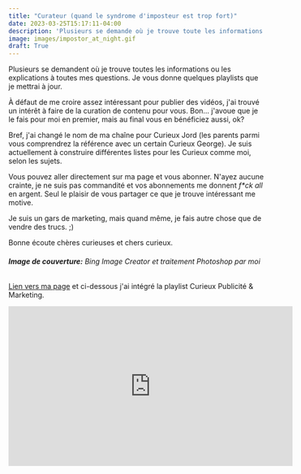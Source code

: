 ```yaml
---
title: "Curateur (quand le syndrome d'imposteur est trop fort)"
date: 2023-03-25T15:17:11-04:00
description: 'Plusieurs se demande où je trouve toute les informations ou les explications à toutes mes questions. Je vous donne quelques playlists que je mettrai à jour.'
image: images/impostor_at_night.gif
draft: True
---
```


Plusieurs se demandent où je trouve toutes les informations ou les explications à toutes mes questions. Je vous donne quelques playlists que je mettrai à jour.

À défaut de me croire assez intéressant pour publier des vidéos, j'ai trouvé un intérêt à faire de la curation de contenu pour vous. Bon... j'avoue que je le fais pour moi en premier, mais au final vous en bénéficiez aussi, ok? 

Bref, j'ai changé le nom de ma chaîne pour Curieux Jord (les parents parmi vous comprendrez la référence avec un certain Curieux George). Je suis actuellement à construire différentes listes pour les Curieux comme moi, selon les sujets. 

Vous pouvez aller directement sur ma page et vous abonner. N'ayez aucune crainte, je ne suis pas commandité et vos abonnements me donnent _f*ck all_ en argent. Seul le plaisir de vous partager ce que je trouve intéressant me motive. 

Je suis un gars de marketing, mais quand même, je fais autre chose que de vendre des trucs. ;) 

Bonne écoute chères curieuses et chers curieux.

###### _**Image de couverture:** Bing Image Creator et traitement Photoshop par moi_

[Lien vers ma page](https://www.youtube.com/channel/UC1mtkwM6O1dR7mYZhLp7qYg) et ci-dessous j'ai intégré la playlist Curieux Publicité & Marketing. 

<iframe width="560" height="315" src="https://www.youtube-nocookie.com/embed/videoseries?list=PLQUwE3QLPEEBY1K_qkVPKV8Zvap2dveKB" title="YouTube video player" frameborder="0" allow="accelerometer; autoplay; clipboard-write; encrypted-media; gyroscope; picture-in-picture; web-share" allowfullscreen></iframe>